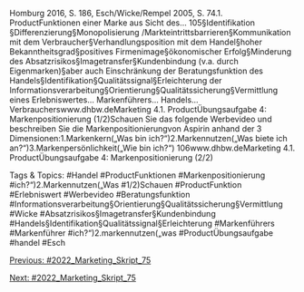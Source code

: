 Homburg 2016, S. 186, Esch/Wicke/Rempel 2005, S. 74.1. ProductFunktionen einer Marke aus Sicht des…
105§Identifikation §Differenzierung§Monopolisierung /Markteintrittsbarrieren§Kommunikation mit dem Verbraucher§Verhandlungsposition mit dem Handel§hoher Bekanntheitsgrad§positives Firmenimage§ökonomischer Erfolg§Minderung des Absatzrisikos§Imagetransfer§Kundenbindung (v.a. durch Eigenmarken)§aber auch Einschränkung der Beratungsfunktion des Handels§Identifikation§Qualitätssignal§Erleichterung der Informationsverarbeitung§Orientierung§Qualitätssicherung§Vermittlung eines Erlebniswertes... Markenführers... Handels... Verbraucherswww.dhbw.deMarketing
4.1. ProductÜbungsaufgabe 4: Markenpositionierung (1/2)Schauen Sie das folgende Werbevideo und beschreiben Sie die Markenpositionierungvon Aspirin anhand der 3 Dimensionen:1.Markenkern(„Was bin ich?“)2.Markennutzen(„Was biete ich an?“)3.Markenpersönlichkeit(„Wie bin ich?“)
106www.dhbw.deMarketing
4.1. ProductÜbungsaufgabe 4: Markenpositionierung (2/2)

   Tags & Topics:
   #Handel
   #ProductFunktionen
   #Markenpositionierung
   #ich?“)2.Markennutzen(„Was
   #1/2)Schauen
   #ProductFunktion
   #Erlebniswert
   #Werbevideo
   #Beratungsfunktion
   #Informationsverarbeitung§Orientierung§Qualitätssicherung§Vermittlung
   #Wicke
   #Absatzrisikos§Imagetransfer§Kundenbindung
   #Handels§Identifikation§Qualitätssignal§Erleichterung
   #Markenführers
   #Markenführer
   #ich?“)2.markennutzen(„was
   #ProductÜbungsaufgabe
   #handel
   #Esch

[Previous: #2022_Marketing_Skript_75](2022_Marketing_Skript_75.md)

[Next: #2022_Marketing_Skript_75](2022_Marketing_Skript_75.md)